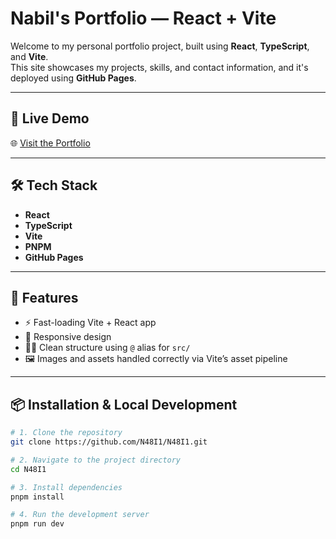 #  Nabil's Portfolio — React + Vite

Welcome to my personal portfolio project, built using **React**, **TypeScript**, and **Vite**.  
This site showcases my projects, skills, and contact information, and it's deployed using **GitHub Pages**.

---

## 🚀 Live Demo

🌐 [Visit the Portfolio](https://N48I1.github.io/N48I1/)



---

## 🛠️ Tech Stack

- **React**
- **TypeScript**
- **Vite**
- **PNPM**
- **GitHub Pages**

---

## 🧩 Features

- ⚡ Fast-loading Vite + React app
- 📱 Responsive design
- 🧑‍🎓 Clean structure using `@` alias for `src/`
- 🖼️ Images and assets handled correctly via Vite’s asset pipeline

---

## 📦 Installation & Local Development

```bash
# 1. Clone the repository
git clone https://github.com/N48I1/N48I1.git

# 2. Navigate to the project directory
cd N48I1

# 3. Install dependencies
pnpm install

# 4. Run the development server
pnpm run dev
